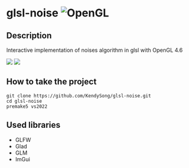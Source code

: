 # glsl-noise ![OpenGL](https://img.shields.io/badge/OpenGL-%23FFFFFF.svg?style=for-the-badge&logo=opengl)

## Description
Interactive implementation of noises algorithm in glsl with OpenGL 4.6


<img src="https://github.com/KendySong/glsl-noise/blob/main/screenshots/gradient.gif"></img>
<img src="https://github.com/KendySong/glsl-noise/blob/main/screenshots/turbulence.gif"></img>

## How to take the project
```git
git clone https://github.com/KendySong/glsl-noise.git
cd glsl-noise
premake5 vs2022
```

## Used libraries
- GLFW
- Glad
- GLM
- ImGui